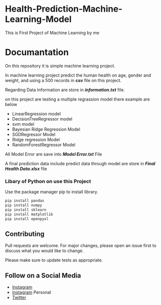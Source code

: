 # Health-Prediction-Machine-Learning-Model
This is First Project of Machine Learning by me

# Documantation
On this repository it is  simple machine learning project.

In machine learning project predict the human health on age, gender and weight, and using a 500 records in **csv** file on this project.

Regarding Data Information are store in ***information.txt*** file.

on this project are testing a multiple regrassion model there example are below
 - LinearRegression model
 - DecisionTreeRegressor model
 - svm model
 - Bayesian Ridge Regression Model
 - SGDRegressor Model
 - Ridge regression Model
 - RandomForestRegressor Model

All Model Error are save into ***Model Error.txt*** File

A final prediction data include predict data through model are store in ***Final Health Data.xlsx*** file


### Libary of Python on use this Project
Use the package manager pip to install library.
```sh
pip install pandas 
pip install numpy
pip install sklearn
pip install matplotlib
pip install openpyxl
```
## Contributing
Pull requests are welcome. For major changes, please open an issue first to discuss what you would like to change.

Please make sure to update tests as appropriate.

## Follow on a Social Media
- [Instagram](https://bit.ly/3b9Qeo4)
- [Instagram](https://bit.ly/32SXHV0) Personal
- [Twitter](https://bit.ly/3dbLJLC)
